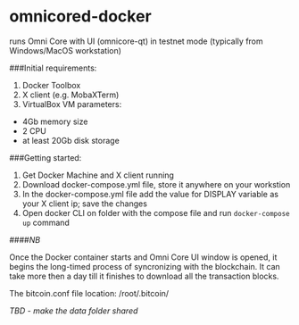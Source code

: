 # omnicored-docker

runs Omni Core with UI (omnicore-qt) in testnet mode (typically from Windows/MacOS workstation)

###Initial requirements:

1. Docker Toolbox
2. X client (e.g. MobaXTerm)
3. VirtualBox VM parameters:
  - 4Gb memory size
  - 2 CPU
  - at least 20Gb disk storage
  
###Getting started:

1. Get Docker Machine and X client running
2. Download docker-compose.yml file, store it anywhere on your workstion
3. In the docker-compose.yml file add the value for DISPLAY variable as your X client ip; save the changes 
4. Open docker CLI on folder with the compose file and run ```docker-compose up``` command

####*NB*

Once the Docker container starts and Omni Core UI window is opened, it begins the long-timed process of syncronizing with the blockchain. It can take more then a day till it finishes to download all the transaction blocks.

The bitcoin.conf file location: /root/.bitcoin/

*TBD - make the data folder shared*

